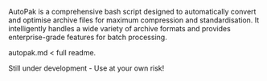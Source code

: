 AutoPak is a comprehensive bash script designed to automatically convert
and optimise archive files for maximum compression and standardisation.
It intelligently handles a wide variety of archive formats and provides
enterprise-grade features for batch processing.

autopak.md < full readme.

Still under development - Use at your own risk!
